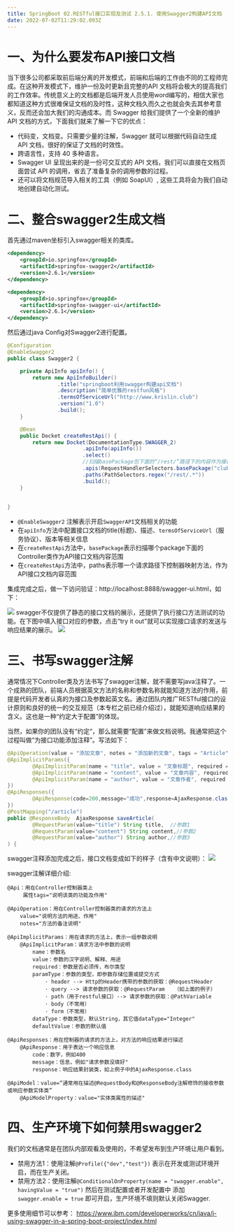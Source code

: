 ```yaml
---
title: SpringBoot 02.RESTful接口实现及测试 2.5.1. 使用Swagger2构建API文档
date: 2022-07-02T11:29:02.093Z
---
```

# 一、为什么要发布API接口文档

当下很多公司都采取前后端分离的开发模式，前端和后端的工作由不同的工程师完成。在这种开发模式下，维护一份及时更新且完整的API 文档将会极大的提高我们的工作效率。传统意义上的文档都是后端开发人员使用word编写的，相信大家也都知道这种方式很难保证文档的及时性，这种文档久而久之也就会失去其参考意义，反而还会加大我们的沟通成本。而 Swagger 给我们提供了一个全新的维护 API 文档的方式，下面我们就来了解一下它的优点：

- 代码变，文档变。只需要少量的注解，Swagger 就可以根据代码自动生成 API 文档，很好的保证了文档的时效性。
- 跨语言性，支持 40 多种语言。
- Swagger UI 呈现出来的是一份可交互式的 API 文档，我们可以直接在文档页面尝试 API 的调用，省去了准备复杂的调用参数的过程。
- 还可以将文档规范导入相关的工具（例如 SoapUI）, 这些工具将会为我们自动地创建自动化测试。

# 二、整合swagger2生成文档

首先通过maven坐标引入swagger相关的类库。

```xml
<dependency>
	<groupId>io.springfox</groupId>
	<artifactId>springfox-swagger2</artifactId>
	<version>2.6.1</version>
</dependency>

<dependency>
	<groupId>io.springfox</groupId>
	<artifactId>springfox-swagger-ui</artifactId>
	<version>2.6.1</version>
</dependency>
```

然后通过java Config对Swagger2进行配置。

```java
@Configuration
@EnableSwagger2 
public class Swagger2 {

    private ApiInfo apiInfo() {
		return new ApiInfoBuilder()
				.title("springboot利用swagger构建api文档")
				.description("简单优雅的restfun风格")
				.termsOfServiceUrl("http://www.krislin.club")
				.version("1.0")
				.build();
    }

	@Bean
	public Docket createRestApi() {
		return new Docket(DocumentationType.SWAGGER_2)
                        .apiInfo(apiInfo())
                        .select()
                        //扫描basePackage包下面的“/rest/”路径下的内容作为接口文档构建的目标
                        .apis(RequestHandlerSelectors.basePackage("club.krislin.bootlaunch"))
                        .paths(PathSelectors.regex("/rest/.*"))
                        .build();
	}
	
	
}
```

- `@EnableSwagger2` 注解表示开启`SwaggerAPI`文档相关的功能
- 在`apiInfo`方法中配置接口文档的title(标题)、描述、`termsOfServiceUrl`（服务协议）、版本等相关信息
- 在`createRestApi`方法中，`basePackage`表示扫描哪个package下面的Controller类作为API接口文档内容范围
- 在`createRestApi`方法中，paths表示哪一个请求路径下控制器映射方法，作为API接口文档内容范围

集成完成之后，做一下访问验证：http://localhost:8888/swagger-ui.html，如下：

![](https://cdn.jsdelivr.net/gh/krislinzhao/IMGcloud/img//20200416193906.png)
swagger不仅提供了静态的接口文档的展示，还提供了执行接口方法测试的功能。在下图中填入接口对应的参数，点击“try it out"就可以实现接口请求的发送与响应结果的展示。
![](https://cdn.jsdelivr.net/gh/krislinzhao/IMGcloud/img//20200416194054.png)

# 三、书写swagger注解

通常情况下Controller类及方法书写了swagger注解，就不需要写java注释了。一个成熟的团队，前端人员根据英文方法的名称和参数名称就能知道方法的作用，前提是代码开发者认真的为接口及参数起英文名。通过团队内推广RESTful接口的设计原则和良好的统一的交互规范（本专栏之前已经介绍过），就能知道响应结果的含义。这也是一种“约定大于配置”的体现。

当然，如果你的团队没有“约定“，那么就需要“配置”来做文档说明。我通常把这个过程叫做“为接口功能添加注释”。写法如下：

```java
@ApiOperation(value = "添加文章", notes = "添加新的文章", tags = "Article",httpMethod = "POST")
@ApiImplicitParams({
        @ApiImplicitParam(name = "title", value = "文章标题", required = true, dataType = "String"),
        @ApiImplicitParam(name = "content", value = "文章内容", required = true, dataType = "String"),
        @ApiImplicitParam(name = "author", value = "文章作者", required = true, dataType = "String")
})
@ApiResponses({
        @ApiResponse(code=200,message="成功",response=AjaxResponse.class),
})
@PostMapping("/article")
public @ResponseBody  AjaxResponse saveArticle(
        @RequestParam(value="title") String title,  //参数1
        @RequestParam(value="content") String content,//参数2
        @RequestParam(value="author") String author,//参数3
) {
```

swagger注释添加完成之后，接口文档变成如下的样子（含有中文说明）：
![](https://cdn.jsdelivr.net/gh/krislinzhao/IMGcloud/img//20200416194139.png)

swagger注解详细介绍:

```
@Api：用在Controller控制器类上
     属性tags="说明该类的功能及作用"

@ApiOperation：用在Controller控制器类的请求的方法上
    value="说明方法的用途、作用"
    notes="方法的备注说明"

@ApiImplicitParams：用在请求的方法上，表示一组参数说明
    @ApiImplicitParam：请求方法中参数的说明
        name：参数名
        value：参数的汉字说明、解释、用途
        required：参数是否必须传，布尔类型
        paramType：参数的类型，即参数存储位置或提交方式
            · header --> Http的Header携带的参数的获取：@RequestHeader
            · query --> 请求参数的获取：@RequestParam   （如上面的例子）
            · path（用于restful接口）--> 请求参数的获取：@PathVariable
            · body（不常用）
            · form（不常用）    
        dataType：参数类型，默认String，其它值dataType="Integer"       
        defaultValue：参数的默认值

@ApiResponses：用在控制器的请求的方法上，对方法的响应结果进行描述
    @ApiResponse：用于表达一个响应信息
        code：数字，例如400
        message：信息，例如"请求参数没填好"
        response：响应结果封装类，如上例子中的AjaxResponse.class

@ApiModel：value=“通常用在描述@RequestBody和@ResponseBody注解修饰的接收参数或响应参数实体类”
    @ApiModelProperty：value="实体类属性的描述"
```

# 四、生产环境下如何禁用swagger2

我们的文档通常是在团队内部观看及使用的，不希望发布到生产环境让用户看到。

- 禁用方法1：使用注解`@Profile({"dev","test"})` 表示在开发或测试环境开启，而在生产关闭。
- 禁用方法2：使用注解`@ConditionalOnProperty(name = "swagger.enable", havingValue = "true")` 然后在测试配置或者开发配置中 添加 `swagger.enable = true` 即可开启，生产环境不填则默认关闭Swagger.

更多使用细节可以参考：
https://www.ibm.com/developerworks/cn/java/j-using-swagger-in-a-spring-boot-project/index.html